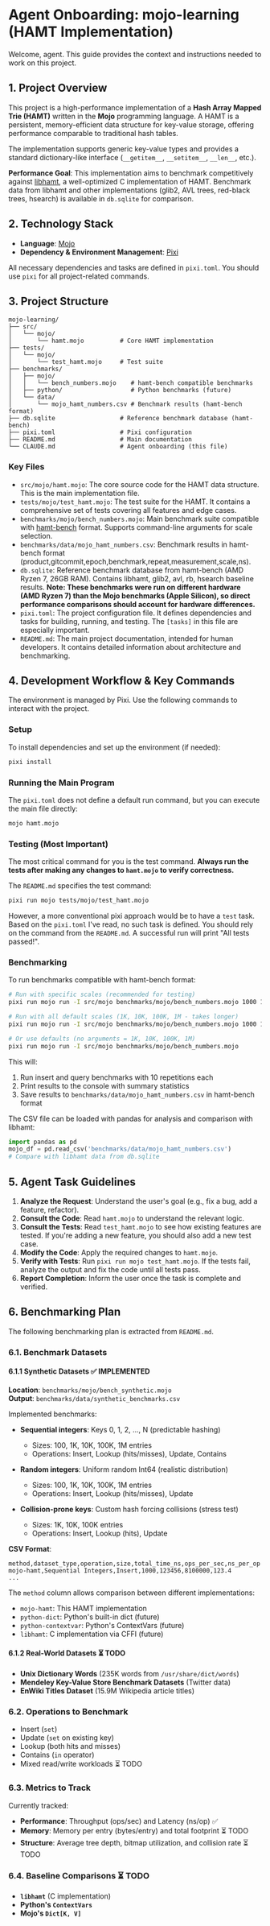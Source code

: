 # Agent Onboarding: mojo-learning (HAMT Implementation)

Welcome, agent. This guide provides the context and instructions needed to work on this project.

## 1. Project Overview

This project is a high-performance implementation of a **Hash Array Mapped Trie (HAMT)** written in the **Mojo** programming language. A HAMT is a persistent, memory-efficient data structure for key-value storage, offering performance comparable to traditional hash tables.

The implementation supports generic key-value types and provides a standard dictionary-like interface (`__getitem__`, `__setitem__`, `__len__`, etc.).

**Performance Goal**: This implementation aims to benchmark competitively against [libhamt](https://github.com/mkirchner/hamt), a well-optimized C implementation of HAMT. Benchmark data from libhamt and other implementations (glib2, AVL trees, red-black trees, hsearch) is available in `db.sqlite` for comparison.

## 2. Technology Stack

- **Language**: [Mojo](https://www.modular.com/mojo)
- **Dependency & Environment Management**: [Pixi](https://pixi.sh/)

All necessary dependencies and tasks are defined in `pixi.toml`. You should use `pixi` for all project-related commands.

## 3. Project Structure

```
mojo-learning/
├── src/
│   └── mojo/
│       └── hamt.mojo          # Core HAMT implementation
├── tests/
│   └── mojo/
│       └── test_hamt.mojo     # Test suite
├── benchmarks/
│   ├── mojo/
│   │   └── bench_numbers.mojo    # hamt-bench compatible benchmarks
│   ├── python/                   # Python benchmarks (future)
│   └── data/
│       └── mojo_hamt_numbers.csv # Benchmark results (hamt-bench format)
├── db.sqlite                  # Reference benchmark database (hamt-bench)
├── pixi.toml                  # Pixi configuration
├── README.md                  # Main documentation
└── CLAUDE.md                  # Agent onboarding (this file)
```

### Key Files

- `src/mojo/hamt.mojo`: The core source code for the HAMT data structure. This is the main implementation file.
- `tests/mojo/test_hamt.mojo`: The test suite for the HAMT. It contains a comprehensive set of tests covering all features and edge cases.
- `benchmarks/mojo/bench_numbers.mojo`: Main benchmark suite compatible with [hamt-bench](https://github.com/mkirchner/hamt-bench) format. Supports command-line arguments for scale selection.
- `benchmarks/data/mojo_hamt_numbers.csv`: Benchmark results in hamt-bench format (product,gitcommit,epoch,benchmark,repeat,measurement,scale,ns).
- `db.sqlite`: Reference benchmark database from hamt-bench (AMD Ryzen 7, 26GB RAM). Contains libhamt, glib2, avl, rb, hsearch baseline results. **Note: These benchmarks were run on different hardware (AMD Ryzen 7) than the Mojo benchmarks (Apple Silicon), so direct performance comparisons should account for hardware differences.**
- `pixi.toml`: The project configuration file. It defines dependencies and tasks for building, running, and testing. The `[tasks]` in this file are especially important.
- `README.md`: The main project documentation, intended for human developers. It contains detailed information about architecture and benchmarking.

## 4. Development Workflow & Key Commands

The environment is managed by Pixi. Use the following commands to interact with the project.

### Setup

To install dependencies and set up the environment (if needed):
```bash
pixi install
```

### Running the Main Program

The `pixi.toml` does not define a default run command, but you can execute the main file directly:
```bash
mojo hamt.mojo
```

### **Testing (Most Important)**

The most critical command for you is the test command. **Always run the tests after making any changes to `hamt.mojo` to verify correctness.**

The `README.md` specifies the test command:
```bash
pixi run mojo tests/mojo/test_hamt.mojo
```
However, a more conventional pixi approach would be to have a `test` task. Based on the `pixi.toml` I've read, no such task is defined. You should rely on the command from the `README.md`. A successful run will print "All tests passed!".

### **Benchmarking**

To run benchmarks compatible with hamt-bench format:

```bash
# Run with specific scales (recommended for testing)
pixi run mojo run -I src/mojo benchmarks/mojo/bench_numbers.mojo 1000 10000

# Run with all default scales (1K, 10K, 100K, 1M - takes longer)
pixi run mojo run -I src/mojo benchmarks/mojo/bench_numbers.mojo 1000 10000 100000 1000000

# Or use defaults (no arguments = 1K, 10K, 100K, 1M)
pixi run mojo run -I src/mojo benchmarks/mojo/bench_numbers.mojo
```

This will:
1. Run insert and query benchmarks with 10 repetitions each
2. Print results to the console with summary statistics
3. Save results to `benchmarks/data/mojo_hamt_numbers.csv` in hamt-bench format

The CSV file can be loaded with pandas for analysis and comparison with libhamt:
```python
import pandas as pd
mojo_df = pd.read_csv('benchmarks/data/mojo_hamt_numbers.csv')
# Compare with libhamt data from db.sqlite
```

## 5. Agent Task Guidelines

1.  **Analyze the Request**: Understand the user's goal (e.g., fix a bug, add a feature, refactor).
2.  **Consult the Code**: Read `hamt.mojo` to understand the relevant logic.
3.  **Consult the Tests**: Read `test_hamt.mojo` to see how existing features are tested. If you're adding a new feature, you should also add a new test case.
4.  **Modify the Code**: Apply the required changes to `hamt.mojo`.
5.  **Verify with Tests**: Run `pixi run mojo test_hamt.mojo`. If the tests fail, analyze the output and fix the code until all tests pass.
6.  **Report Completion**: Inform the user once the task is complete and verified.

## 6. Benchmarking Plan

The following benchmarking plan is extracted from `README.md`.

### 6.1. Benchmark Datasets

#### 6.1.1 Synthetic Datasets ✅ IMPLEMENTED

**Location**: `benchmarks/mojo/bench_synthetic.mojo`  
**Output**: `benchmarks/data/synthetic_benchmarks.csv`

Implemented benchmarks:
- **Sequential integers**: Keys 0, 1, 2, ..., N (predictable hashing)
  - Sizes: 100, 1K, 10K, 100K, 1M entries
  - Operations: Insert, Lookup (hits/misses), Update, Contains
  
- **Random integers**: Uniform random Int64 (realistic distribution)
  - Sizes: 100, 1K, 10K, 100K, 1M entries
  - Operations: Insert, Lookup (hits/misses), Update
  
- **Collision-prone keys**: Custom hash forcing collisions (stress test)
  - Sizes: 1K, 10K, 100K entries
  - Operations: Insert, Lookup (hits), Update

**CSV Format**:
```
method,dataset_type,operation,size,total_time_ns,ops_per_sec,ns_per_op
mojo-hamt,Sequential Integers,Insert,1000,123456,8100000,123.4
...
```

The `method` column allows comparison between different implementations:
- `mojo-hamt`: This HAMT implementation
- `python-dict`: Python's built-in dict (future)
- `python-contextvar`: Python's ContextVars (future)
- `libhamt`: C implementation via CFFI (future)

#### 6.1.2 Real-World Datasets ⏳ TODO

- **Unix Dictionary Words** (235K words from `/usr/share/dict/words`)
- **Mendeley Key-Value Store Benchmark Datasets** (Twitter data)
- **EnWiki Titles Dataset** (15.9M Wikipedia article titles)

### 6.2. Operations to Benchmark

- Insert (`set`)
- Update (`set` on existing key)
- Lookup (both hits and misses)
- Contains (`in` operator)
- Mixed read/write workloads ⏳ TODO

### 6.3. Metrics to Track

Currently tracked:
- **Performance**: Throughput (ops/sec) and Latency (ns/op) ✅
- **Memory**: Memory per entry (bytes/entry) and total footprint ⏳ TODO
- **Structure**: Average tree depth, bitmap utilization, and collision rate ⏳ TODO

### 6.4. Baseline Comparisons ⏳ TODO

- **`libhamt`** (C implementation)
- **Python's `ContextVars`**
- **Mojo's `Dict[K, V]`**

